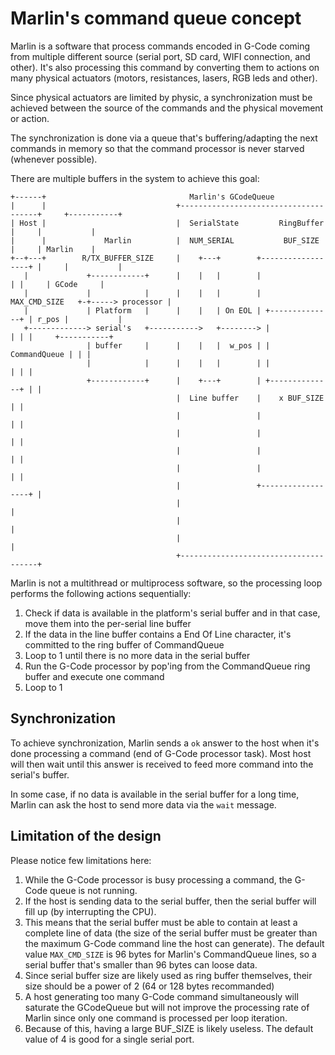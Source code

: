 # Marlin's command queue concept

Marlin is a software that process commands encoded in G-Code coming from multiple different source (serial port, SD card, WIFI connection, and other).
It's also processing this command by converting them to actions on many physical actuators (motors, resistances, lasers, RGB leds and other).

Since physical actuators are limited by physic, a synchronization must be achieved between the source of the commands and the physical movement or action.

The synchronization is done via a queue that's buffering/adapting the next commands in memory so that the command processor is never starved (whenever possible).

There are multiple buffers in the system to achieve this goal:
```
+------+                                Marlin's GCodeQueue
|      |                             +--------------------------------------+     +-----------+
| Host |                             |  SerialState         RingBuffer      |     |           |
|      |             Marlin          |  NUM_SERIAL           BUF_SIZE       |     | Marlin    |
+--+---+        R/TX_BUFFER_SIZE     |    +---+        +------------------+ |     |           |
   |             +------------+      |    |   |        |                  | |     | GCode     |
   |             |            |      |    |   |        |   MAX_CMD_SIZE   +-+-----> processor |
   |             | Platform   |      |    |   | On EOL | +--------------+ | r_pos |           |
   +-------------> serial's   +----------->   +--------> |              | | |     +-----------+
                 | buffer     |      |    |   |  w_pos | | CommandQueue | | |
                 |            |      |    |   |        | |              | | |
                 +------------+      |    +---+        | +--------------+ | |
                                     |  Line buffer    |    x BUF_SIZE    | |
                                     |                 |                  | |
                                     |                 |                  | |
                                     |                 |                  | |
                                     |                 |                  | |
                                     |                 +------------------+ |
                                     |                                      |
                                     |                                      |
                                     |                                      |
                                     +--------------------------------------+
```

Marlin is not a multithread or multiprocess software, so the processing loop performs the following actions sequentially:
1. Check if data is available in the platform's serial buffer and in that case, move them into the per-serial line buffer
2. If the data in the line buffer contains a End Of Line character, it's committed to the ring buffer of CommandQueue
3. Loop to 1 until there is no more data in the serial buffer
4. Run the G-Code processor by pop'ing from the CommandQueue ring buffer and execute one command
5. Loop to 1


## Synchronization
To achieve synchronization, Marlin sends a `ok` answer to the host when it's done processing a command (end of G-Code processor task).
Most host will then wait until this answer is received to feed more command into the serial's buffer.


In some case, if no data is available in the serial buffer for a long time, Marlin can ask the host to send more data via the `wait` message.


## Limitation of the design

Please notice few limitations here:
1. While the G-Code processor is busy processing a command, the G-Code queue is not running. 
2. If the host is sending data to the serial buffer, then the serial buffer will fill up (by interrupting the CPU).
3. This means that the serial buffer must be able to contain at least a complete line of data (the size of the serial buffer must be greater than the maximum G-Code command line the host can generate). The default value `MAX_CMD_SIZE` is 96 bytes for Marlin's CommandQueue lines, so a serial buffer that's smaller than 96 bytes can loose data. 
4. Since serial buffer size are likely used as ring buffer themselves, their size should be a power of 2 (64 or 128 bytes recommanded)
5. A host generating too many G-Code command simultaneously will saturate the GCodeQueue but will not improve the processing rate of Marlin since only one command is processed per loop iteration.
6. Because of this, having a large BUF_SIZE is likely useless. The default value of 4 is good for a single serial port. 

